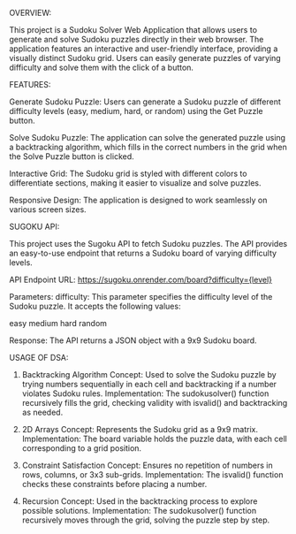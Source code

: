 OVERVIEW:

This project is a Sudoku Solver Web Application that allows users to generate and solve Sudoku puzzles directly in their web browser. The application features an interactive and user-friendly interface, providing a visually distinct Sudoku grid. Users can easily generate puzzles of varying difficulty and solve them with the click of a button.

FEATURES:

Generate Sudoku Puzzle: Users can generate a Sudoku puzzle of different difficulty levels (easy, medium, hard, or random) using the Get Puzzle button.

Solve Sudoku Puzzle: The application can solve the generated puzzle using a backtracking algorithm, which fills in the correct numbers in the grid when the Solve Puzzle button is clicked.

Interactive Grid: The Sudoku grid is styled with different colors to differentiate sections, making it easier to visualize and solve puzzles.

Responsive Design: The application is designed to work seamlessly on various screen sizes.

SUGOKU API:

This project uses the Sugoku API to fetch Sudoku puzzles. The API provides an easy-to-use endpoint that returns a Sudoku board of varying difficulty levels.

API Endpoint
URL: https://sugoku.onrender.com/board?difficulty={level}

Parameters:
difficulty: This parameter specifies the difficulty level of the Sudoku puzzle. It accepts the following values:

easy
medium
hard
random

Response: The API returns a JSON object with a 9x9 Sudoku board.

USAGE OF DSA:

1. Backtracking Algorithm
Concept: Used to solve the Sudoku puzzle by trying numbers sequentially in each cell and backtracking if a number violates Sudoku rules.
Implementation: The sudokusolver() function recursively fills the grid, checking validity with isvalid() and backtracking as needed.

2. 2D Arrays
Concept: Represents the Sudoku grid as a 9x9 matrix.
Implementation: The board variable holds the puzzle data, with each cell corresponding to a grid position.

3. Constraint Satisfaction
Concept: Ensures no repetition of numbers in rows, columns, or 3x3 sub-grids.
Implementation: The isvalid() function checks these constraints before placing a number.

4. Recursion
Concept: Used in the backtracking process to explore possible solutions.
Implementation: The sudokusolver() function recursively moves through the grid, solving the puzzle step by step.
